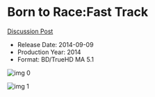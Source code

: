 # Born to Race:Fast Track

[Discussion Post](https://www.avsforum.com/threads/bass-eq-for-filtered-movies.2995212/post-58062266)

* Release Date: 2014-09-09
* Production Year: 2014
* Format: BD/TrueHD MA 5.1

![img 0](https://i.imgur.com/oGfxXFm.jpg)

![img 1](https://i.imgur.com/KeLHXDI.jpg)

